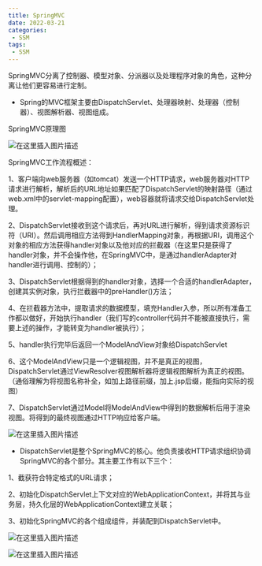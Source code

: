 ```yaml
---
title: SpringMVC
date: 2022-03-21
categories:
 - SSM
tags:
 - SSM
---
```


SpringMVC分离了控制器、模型对象、分派器以及处理程序对象的角色，这种分离让他们更容易进行定制。

* Spring的MVC框架主要由DispatchServlet、处理器映射、处理器（控制器）、视图解析器、视图组成。

SpringMVC原理图

![在这里插入图片描述](https://img-blog.csdnimg.cn/95ad64658f4f4a0a91af5a1938364e01.png?x-oss-process=image/watermark,type_d3F5LXplbmhlaQ,shadow_50,text_Q1NETiBAbGVlZGNvZGVKb2huMDE=,size_14,color_FFFFFF,t_70,g_se,x_16)

SpringMVC工作流程概述：

1、客户端向web服务器（如tomcat）发送一个HTTP请求，web服务器对HTTP请求进行解析，解析后的URL地址如果匹配了DispatchServlet的映射路径（通过web.xml中的servlet-mapping配置），web容器就将请求交给DispatchServlet处理。

2、DispatchServlet接收到这个请求后，再对URL进行解析，得到请求资源标识符（URI）。然后调用相应方法得到HandlerMapping对象，再根据URI，调用这个对象的相应方法获得handler对象以及他对应的拦截器（在这里只是获得了handler对象，并不会操作他，在SpringMVC中，是通过handlerAdapter对handler进行调用、控制的）；

3、DispatchServlet根据得到的handler对象，选择一个合适的handlerAdapter，创建其实例对象，执行拦截器中的preHandler()方法；

4、在拦截器方法中，提取请求的数据模型，填充Handler入参，所以所有准备工作都以做好，开始执行handler（我们写的controller代码并不能被直接执行，需要上述的操作，才能转变为handler被执行）；

5、handler执行完毕后返回一个ModelAndView对象给DispatchServlet

6、这个ModelAndView只是一个逻辑视图，并不是真正的视图，DispatchServlet通过ViewResolver视图解析器将逻辑视图解析为真正的视图。（通俗理解为将视图名称补全，如加上路径前缀，加上.jsp后缀，能指向实际的视图）

7、DispatchServlet通过Model将ModelAndView中得到的数据解析后用于渲染视图。将得到的最终视图通过HTTP响应给客户端。

![在这里插入图片描述](https://img-blog.csdnimg.cn/4d920436bda84c96862777c3b5033258.png?x-oss-process=image/watermark,type_d3F5LXplbmhlaQ,shadow_50,text_Q1NETiBAbGVlZGNvZGVKb2huMDE=,size_17,color_FFFFFF,t_70,g_se,x_16)

* DispatchServlet是整个SpringMVC的核心。他负责接收HTTP请求组织协调SpringMVC的各个部分。其主要工作有以下三个：

1、截获符合特定格式的URL请求；

2、初始化DispatchServlet上下文对应的WebApplicationContext，并将其与业务层，持久化层的WebApplicationContext建立关联；

3、初始化SpringMVC的各个组成组件，并装配到DispatchServlet中。

![在这里插入图片描述](https://img-blog.csdnimg.cn/e644c9963c584a54bae252e48806131b.png?x-oss-process=image/watermark,type_d3F5LXplbmhlaQ,shadow_50,text_Q1NETiBAbGVlZGNvZGVKb2huMDE=,size_16,color_FFFFFF,t_70,g_se,x_16)

![在这里插入图片描述](https://img-blog.csdnimg.cn/93f2323c740540a091d83d9f9c9d2002.png?x-oss-process=image/watermark,type_d3F5LXplbmhlaQ,shadow_50,text_Q1NETiBAbGVlZGNvZGVKb2huMDE=,size_20,color_FFFFFF,t_70,g_se,x_16)
